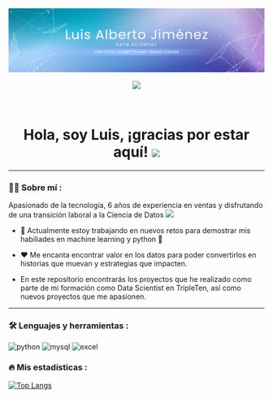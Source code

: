 <div id="header" align="center">
  <img decoding="async" src="https://github.com/luisajg93/luisajg93/blob/main/banner%20github.png" width="800"/>
</div>

<div id="badges" align="center">
  
[![](https://img.shields.io/badge/LinkedIn-0077B5?style=for-the-badge&logo=linkedin&logoColor=white)](https://www.linkedin.com/in/luisalbertojg)

<div id="badges" align="center">
  <img src="https://visitor-badge-reloaded.herokuapp.com/badge?page_id=luisajg93.luisajg93&color=00cf00" alt=""/>

<h1>
  Hola, soy Luis, ¡gracias por estar aquí! 
  <img src="https://media.giphy.com/media/hvRJCLFzcasrR4ia7z/giphy.gif" width="30px"/>
</h1>

---
 <div id="header" align="left">

### :man_technologist: Sobre mí :


Apasionado de la tecnología, 6 años de experiencia en ventas y disfrutando de una transición laboral a la Ciencia de Datos <img src="https://media.giphy.com/media/WUlplcMpOCEmTGBtBW/giphy.gif" width="30"> 
   
* 🔭 Actualmente estoy trabajando en nuevos retos para demostrar mis habiliades en machine learning y python :muscle:  

* ❤️ Me encanta encontrar valor en los datos para poder convertirlos en historias que muevan y estrategias que impacten.
  
* En este repositorio encontrarás los proyectos que he realizado como parte de mi formación como Data Scientist en TripleTen, así como nuevos proyectos que me apasionen.
  
---
   
 ### :hammer_and_wrench: Lenguajes y herramientas :
<div id="header" align="left">
    <img src="https://img.shields.io/badge/Python-3776AB?style=for-the-badge&logo=python&logoColor=white" alt="python"/>
  </a>
    <img src="https://img.shields.io/badge/MySQL-6DB33F?style=for-the-badge&logo=mysql&logoColor=white" alt="mysql"/>
  </a>
 <img src="https://img.shields.io/badge/Microsoft_Excel-217346?style=for-the-badge&logo=microsoft-excel&logoColor=white" alt="excel"/>
  </a>
 
</div>
  
 ### :fire: Mis estadísticas :

[![Top Langs](https://github-readme-stats.vercel.app/api/top-langs/?username=noelianav91&layout=compact&theme=vision-friendly-dark)](https://github.com/anuraghazra/github-readme-stats)
